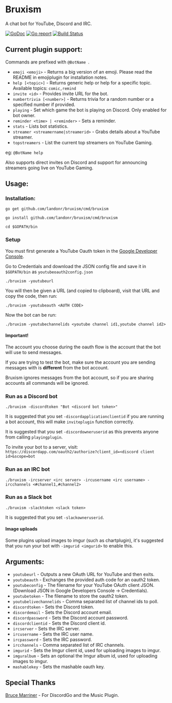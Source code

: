 # Bruxism
A chat bot for YouTube, Discord and IRC.

[![GoDoc](https://godoc.org/github.com/landonr/bruxism?status.svg)](https://godoc.org/github.com/landonr/bruxism)
[![Go report](http://goreportcard.com/badge/landonr/bruxism)](http://goreportcard.com/report/landonr/bruxism)
[![Build Status](https://travis-ci.org/landonr/bruxism.svg?branch=master)](https://travis-ci.org/landonr/bruxism)

## Current plugin support:

Commands are prefixed with `@BotName `.

* `emoji <emoji>` - Returns a big version of an emoji. Please read the README in emojiplugin for installation notes.
* `help [<topic>]` - Returns generic help or help for a specific topic. Available topics: `comic,remind`
* `invite <id>` - Provides invite URL for the bot.
* `numbertrivia [<number>]` - Returns trivia for a random number or a specified number if provided.
* `playing` - Set which game the bot is playing on Discord. Only enabled for bot owner.
* `reminder <time> | <reminder>` - Sets a reminder.
* `stats` - Lists bot statistics.
* `streamer <streamername|streamerid>` - Grabs details about a YouTube streamer.
* `topstreamers` - List the current top streamers on YouTube Gaming.

eg: `@BotName help`

Also supports direct invites on Discord and support for announcing streamers going live on YouTube Gaming.

## Usage:

### Installation:

`go get github.com/landonr/bruxism/cmd/bruxism`

`go install github.com/landonr/bruxism/cmd/bruxism`

`cd $GOPATH/bin`

### Setup

You must first generate a YouTube Oauth token in the [Google Developer Console](https://console.developers.google.com/).

Go to Credentials and download the JSON config file and save it in `$GOPATH/bin` as `youtubeoauth2config.json`

`./bruxism -youtubeurl`

You will then be given a URL (and copied to clipboard), visit that URL and copy the code, then run:

`./bruxism -youtubeauth <AUTH CODE>`

Now the bot can be run:

`./bruxism -youtubechannelids <youtube channel id1,youtube channel id2>`

#### Important!
The account you choose during the oauth flow is the account that the bot will use to send messages.

If you are trying to test the bot, make sure the account you are sending messages with is **different** from the bot account.

Bruxism ignores messages from the bot account, so if you are sharing accounts all commands will be ignored.


### Run as a Discord bot

`./bruxism -discordtoken "Bot <discord bot token>"`

It is suggested that you set `-discordapplicationclientid` if you are running a bot account, this will make `inviteplugin` function correctly.

It is suggested that you set `-discordowneruserid` as this prevents anyone from calling `playingplugin`.

To invite your bot to a server, visit: `https://discordapp.com/oauth2/authorize?client_id=<discord client id>&scope=bot`

### Run as an IRC bot

`./bruxism -ircserver <irc server> -ircusername <irc username> -ircchannels <#channel1,#channel2>`

### Run as a Slack bot

`./bruxism -slacktoken <slack token>`

It is suggested that you set `-slackowneruserid`.

#### Image uploads

Some plugins upload images to imgur (such as chartplugin), it's suggested that you run your bot with `-imgurid <imgurid>` to enable this.

## Arguments:

* `youtubeurl` - Outputs a new OAuth URL for YouTube and then exits.
* `youtubeauth` - Exchanges the provided auth code for an oauth2 token.
* `youtubeconfig` - The filename for your YouTube OAuth client JSON. (Download JSON in Google Developers Console -> Credentials).
* `youtubetoken` - The filename to store the oauth2 token.
* `youtubelivechannelids` - Comma separated list of channel ids to poll.
* `discordtoken` - Sets the Discord token.
* `discordemail` - Sets the Discord account email.
* `discordpassword` - Sets the Discord account password.
* `discordclientid` - Sets the Discord client id.
* `ircserver` - Sets the IRC server.
* `ircusername` - Sets the IRC user name.
* `ircpassword` - Sets the IRC password.
* `ircchannels` - Comma separated list of IRC channels.
* `imgurid` - Sets the Imgur client id, used for uploading images to imgur.
* `imguralbum` - Sets an optional the Imgur album id, used for uploading images to imgur.
* `mashablekey` - Sets the mashable oauth key.

## Special Thanks

[Bruce Marriner](https://github.com/bwmarrin/discordgo) - For DiscordGo and the Music Plugin.
